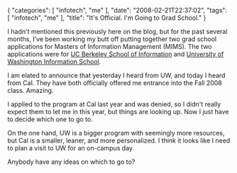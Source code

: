 {
    "categories": [
        "infotech", 
        "me"
    ], 
    "date": "2008-02-21T22:37:02", 
    "tags": [
        "infotech", 
        "me"
    ], 
    "title": "It's Official. I'm Going to Grad School."
}

I hadn't mentioned this previously here on the blog, but for the past several months, I've been working my butt off putting together two grad school applications for Masters of Information Management (MIMS). The two applications were for <a href="http://ischool.berkeley.edu" target="_blank">UC Berkeley School of Information</a> and <a href="http://www.ischool.washington.edu" target="_blank">University of Washington Information School</a>. 

I am elated to announce that yesterday I heard from UW, and today I heard from Cal. They have both officially offered me entrance into the Fall 2008 class. Amazing. 

I applied to the program at Cal last year and was denied, so I didn't really expect them to let me in this year, but things are looking up. Now I just have to decide which one to go to.

On the one hand, UW is a bigger program with seemingly more resources, but Cal is a smaller, leaner, and more personalized. I think it looks like I need to plan a visit to UW for an on-campus day.

Anybody have any ideas on which to go to? <!--break-->